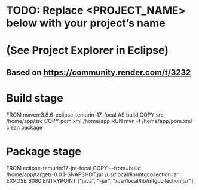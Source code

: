 # TODO: Replace <PROJECT_NAME> below with your project’s name
#       (See Project Explorer in Eclipse)


## Based on https://community.render.com/t/3232

# Build stage
FROM maven:3.8.6-eclipse-temurin-17-focal AS build
COPY src /home/app/src
COPY pom.xml /home/app
RUN mvn -f /home/app/pom.xml clean package

# Package stage
FROM eclipse-temurin:17-jre-focal
COPY --from=build /home/app/target/<mtgcollection>-0.0.1-SNAPSHOT.jar /usr/local/lib/mtgcollection.jar
EXPOSE 8080
ENTRYPOINT ["java", "-jar", "/usr/local/lib/mtgcollection.jar"]